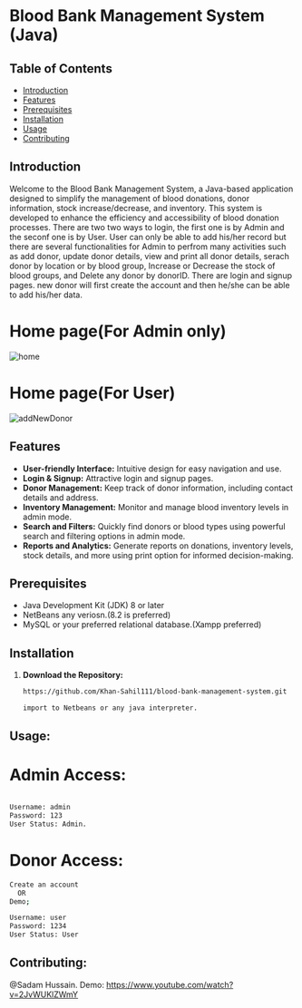 # Blood Bank Management System (Java)

## Table of Contents
- [Introduction](#introduction)
- [Features](#features)
- [Prerequisites](#prerequisites)
- [Installation](#installation)
- [Usage](#usage)
- [Contributing](#contributing)

## Introduction

Welcome to the Blood Bank Management System, a Java-based application designed to simplify the management of blood donations, donor information, stock increase/decrease, and inventory. This system is developed to enhance the efficiency and accessibility of blood donation processes. There are two two ways to login, the first one is by Admin and the seconf one is by User. User can only be able to add his/her record but there are several functionalities for Admin to perfrom many activities such as add donor, update donor details, view and print all donor details, serach donor by location or by blood group, Increase or Decrease the stock of blood groups, and Delete any donor by donorID. There are login and signup pages. new donor will first create the account and then he/she can be able to add his/her data.

# Home page(For Admin only)
![home](https://github.com/Khan-Sahil111/Blood-Bank-Management-System/assets/150063655/86e8dda9-28c4-43d2-bd81-bb7f5e0bbefa)

# Home page(For User)
![addNewDonor](https://github.com/Khan-Sahil111/Blood-Bank-Management-System/assets/150063655/02471621-e064-4fef-afc4-ec6295403ca1)


## Features

- **User-friendly Interface:** Intuitive design for easy navigation and use.
- **Login & Signup:** Attractive login and signup pages.
- **Donor Management:** Keep track of donor information, including contact details and address.
- **Inventory Management:** Monitor and manage blood inventory levels in admin mode.
- **Search and Filters:** Quickly find donors or blood types using powerful search and filtering options in admin mode.
- **Reports and Analytics:** Generate reports on donations, inventory levels, stock details, and more using print option for informed decision-making.

## Prerequisites

- Java Development Kit (JDK) 8 or later
- NetBeans any veriosn.(8.2 is preferred)
- MySQL or your preferred relational database.(Xampp preferred)

## Installation

1. **Download the Repository:**
   ```bash
   https://github.com/Khan-Sahil111/blood-bank-management-system.git

   import to Netbeans or any java interpreter.


## **Usage:**
# Admin Access:
  ```bash

  Username: admin
  Password: 123
  User Status: Admin.
  ```

# Donor Access:

```bash
Create an account
  OR
Demo;

Username: user
Password: 1234
User Status: User
```


## **Contributing:**
@Sadam Hussain.
Demo: https://www.youtube.com/watch?v=2JvWUKlZWmY
